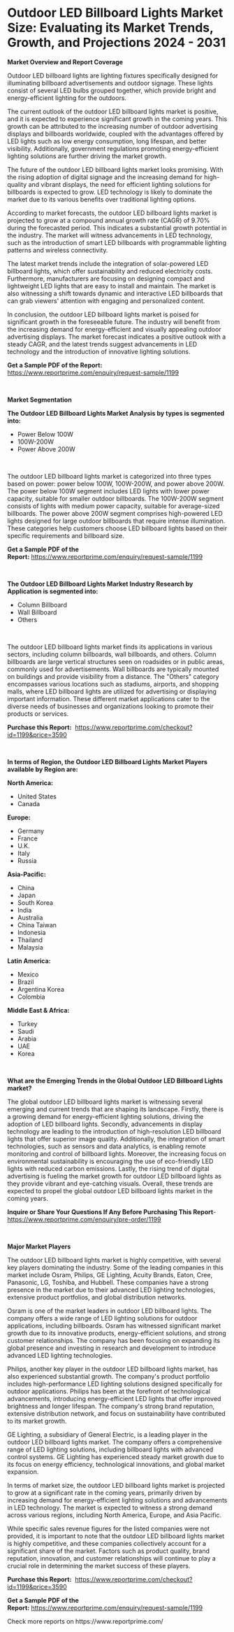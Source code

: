 <p><h1>Outdoor LED Billboard Lights Market Size: Evaluating its Market Trends, Growth, and Projections 2024 - 2031</h1></p><p><strong>Market Overview and Report Coverage</strong></p>
<p><p>Outdoor LED billboard lights are lighting fixtures specifically designed for illuminating billboard advertisements and outdoor signage. These lights consist of several LED bulbs grouped together, which provide bright and energy-efficient lighting for the outdoors.</p><p>The current outlook of the outdoor LED billboard lights market is positive, and it is expected to experience significant growth in the coming years. This growth can be attributed to the increasing number of outdoor advertising displays and billboards worldwide, coupled with the advantages offered by LED lights such as low energy consumption, long lifespan, and better visibility. Additionally, government regulations promoting energy-efficient lighting solutions are further driving the market growth.</p><p>The future of the outdoor LED billboard lights market looks promising. With the rising adoption of digital signage and the increasing demand for high-quality and vibrant displays, the need for efficient lighting solutions for billboards is expected to grow. LED technology is likely to dominate the market due to its various benefits over traditional lighting options.</p><p>According to market forecasts, the outdoor LED billboard lights market is projected to grow at a compound annual growth rate (CAGR) of 9.70% during the forecasted period. This indicates a substantial growth potential in the industry. The market will witness advancements in LED technology, such as the introduction of smart LED billboards with programmable lighting patterns and wireless connectivity.</p><p>The latest market trends include the integration of solar-powered LED billboard lights, which offer sustainability and reduced electricity costs. Furthermore, manufacturers are focusing on designing compact and lightweight LED lights that are easy to install and maintain. The market is also witnessing a shift towards dynamic and interactive LED billboards that can grab viewers' attention with engaging and personalized content.</p><p>In conclusion, the outdoor LED billboard lights market is poised for significant growth in the foreseeable future. The industry will benefit from the increasing demand for energy-efficient and visually appealing outdoor advertising displays. The market forecast indicates a positive outlook with a steady CAGR, and the latest trends suggest advancements in LED technology and the introduction of innovative lighting solutions.</p></p>
<p><strong>Get a Sample PDF of the Report:</strong> <a href="https://www.reportprime.com/enquiry/request-sample/1199">https://www.reportprime.com/enquiry/request-sample/1199</a></p>
<p>&nbsp;</p>
<p><strong>Market Segmentation</strong></p>
<p><strong>The Outdoor LED Billboard Lights Market Analysis by types is segmented into:</strong></p>
<p><ul><li>Power Below 100W</li><li>100W-200W</li><li>Power Above 200W</li></ul></p>
<p>&nbsp;</p>
<p><p>The outdoor LED billboard lights market is categorized into three types based on power: power below 100W, 100W-200W, and power above 200W. The power below 100W segment includes LED lights with lower power capacity, suitable for smaller outdoor billboards. The 100W-200W segment consists of lights with medium power capacity, suitable for average-sized billboards. The power above 200W segment comprises high-powered LED lights designed for large outdoor billboards that require intense illumination. These categories help customers choose LED billboard lights based on their specific requirements and billboard size.</p></p>
<p><strong>Get a Sample PDF of the Report:</strong>&nbsp;<a href="https://www.reportprime.com/enquiry/request-sample/1199">https://www.reportprime.com/enquiry/request-sample/1199</a></p>
<p>&nbsp;</p>
<p><strong>The Outdoor LED Billboard Lights Market Industry Research by Application is segmented into:</strong></p>
<p><ul><li>Column Billboard</li><li>Wall Billboard</li><li>Others</li></ul></p>
<p>&nbsp;</p>
<p><p>The outdoor LED billboard lights market finds its applications in various sectors, including column billboards, wall billboards, and others. Column billboards are large vertical structures seen on roadsides or in public areas, commonly used for advertisements. Wall billboards are typically mounted on buildings and provide visibility from a distance. The "Others" category encompasses various locations such as stadiums, airports, and shopping malls, where LED billboard lights are utilized for advertising or displaying important information. These different market applications cater to the diverse needs of businesses and organizations looking to promote their products or services.</p></p>
<p><strong>Purchase this Report:</strong>&nbsp; <a href="https://www.reportprime.com/checkout?id=1199&price=3590">https://www.reportprime.com/checkout?id=1199&price=3590</a></p>
<p>&nbsp;</p>
<p><strong>In terms of Region, the Outdoor LED Billboard Lights Market Players available by Region are:</strong></p>
<p>
    <p> <strong> North America: </strong>
        <ul>
            <li>United States</li>
            <li>Canada</li>
        </ul>
        </p> 
    <p> <strong> Europe: </strong>
        <ul>
            <li>Germany</li>
            <li>France</li>
            <li>U.K.</li>
            <li>Italy</li>
            <li>Russia</li>
        </ul>
        </p> 
    <p> <strong> Asia-Pacific: </strong>
        <ul>
            <li>China</li>
            <li>Japan</li>
            <li>South Korea</li>
            <li>India</li>
            <li>Australia</li>
            <li>China Taiwan</li>
            <li>Indonesia</li>
            <li>Thailand</li>
            <li>Malaysia</li>
        </ul>
        </p> 
    <p> <strong> Latin America: </strong>
        <ul>
            <li>Mexico</li>
            <li>Brazil</li>
            <li>Argentina Korea</li>
            <li>Colombia</li>
        </ul>
        </p> 
    <p> <strong> Middle East & Africa: </strong>
        <ul>
            <li>Turkey</li>
            <li>Saudi</li>
            <li>Arabia</li>
            <li>UAE</li>
            <li>Korea</li>
        </ul>
    </p>
    </p>
<p>&nbsp;</p>
<p><strong>What are the Emerging Trends in the Global Outdoor LED Billboard Lights market?</strong></p>
<p><p>The global outdoor LED billboard lights market is witnessing several emerging and current trends that are shaping its landscape. Firstly, there is a growing demand for energy-efficient lighting solutions, driving the adoption of LED billboard lights. Secondly, advancements in display technology are leading to the introduction of high-resolution LED billboard lights that offer superior image quality. Additionally, the integration of smart technologies, such as sensors and data analytics, is enabling remote monitoring and control of billboard lights. Moreover, the increasing focus on environmental sustainability is encouraging the use of eco-friendly LED lights with reduced carbon emissions. Lastly, the rising trend of digital advertising is fueling the market growth for outdoor LED billboard lights as they provide vibrant and eye-catching visuals. Overall, these trends are expected to propel the global outdoor LED billboard lights market in the coming years.</p></p>
<p><strong>Inquire or Share Your Questions If Any Before Purchasing This Report</strong>- <a href="https://www.reportprime.com/enquiry/pre-order/1199">https://www.reportprime.com/enquiry/pre-order/1199</a></p>
<p>&nbsp;</p>
<p><strong>Major Market Players</strong></p>
<p><p>The outdoor LED billboard lights market is highly competitive, with several key players dominating the industry. Some of the leading companies in this market include Osram, Philips, GE Lighting, Acuity Brands, Eaton, Cree, Panasonic, LG, Toshiba, and Hubbell. These companies have a strong presence in the market due to their advanced LED lighting technologies, extensive product portfolios, and global distribution networks.</p><p>Osram is one of the market leaders in outdoor LED billboard lights. The company offers a wide range of LED lighting solutions for outdoor applications, including billboards. Osram has witnessed significant market growth due to its innovative products, energy-efficient solutions, and strong customer relationships. The company has been focusing on expanding its global presence and investing in research and development to introduce advanced LED lighting technologies.</p><p>Philips, another key player in the outdoor LED billboard lights market, has also experienced substantial growth. The company's product portfolio includes high-performance LED lighting solutions designed specifically for outdoor applications. Philips has been at the forefront of technological advancements, introducing energy-efficient LED lights that offer improved brightness and longer lifespan. The company's strong brand reputation, extensive distribution network, and focus on sustainability have contributed to its market growth.</p><p>GE Lighting, a subsidiary of General Electric, is a leading player in the outdoor LED billboard lights market. The company offers a comprehensive range of LED lighting solutions, including billboard lights with advanced control systems. GE Lighting has experienced steady market growth due to its focus on energy efficiency, technological innovations, and global market expansion.</p><p>In terms of market size, the outdoor LED billboard lights market is projected to grow at a significant rate in the coming years, primarily driven by increasing demand for energy-efficient lighting solutions and advancements in LED technology. The market is expected to witness a strong demand across various regions, including North America, Europe, and Asia Pacific.</p><p>While specific sales revenue figures for the listed companies were not provided, it is important to note that the outdoor LED billboard lights market is highly competitive, and these companies collectively account for a significant share of the market. Factors such as product quality, brand reputation, innovation, and customer relationships will continue to play a crucial role in determining the market success of these players.</p></p>
<p><strong>Purchase this Report:</strong>&nbsp;&nbsp;<a href="https://www.reportprime.com/checkout?id=1199&price=3590">https://www.reportprime.com/checkout?id=1199&price=3590</a></p>
<p></p>
<p><strong>Get a Sample PDF of the Report:</strong>&nbsp;<a href="https://www.reportprime.com/enquiry/request-sample/1199">https://www.reportprime.com/enquiry/request-sample/1199</a></p>
<p>Check more reports on https://www.reportprime.com/</p>